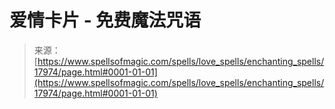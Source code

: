 <!--yml

分类：未分类

日期：2024年06月12日 18:59:20

-->

# 爱情卡片 - 免费魔法咒语

> 来源：[https://www.spellsofmagic.com/spells/love_spells/enchanting_spells/17974/page.html#0001-01-01](https://www.spellsofmagic.com/spells/love_spells/enchanting_spells/17974/page.html#0001-01-01)
